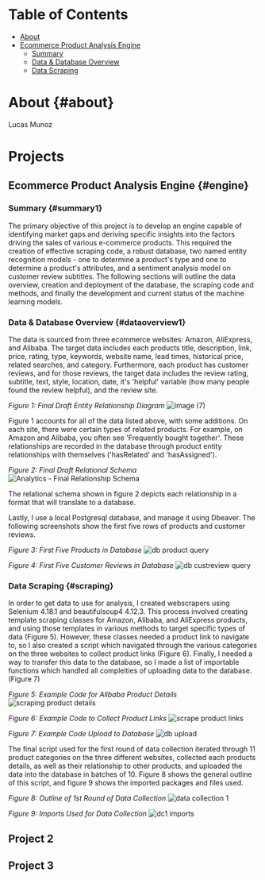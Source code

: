 # Table of Contents
- [About](#about)
- [Ecommerce Product Analysis Engine](#engine)
  - [Summary](#summary1)
  - [Data & Database Overview](#dataoverview1)
  - [Data Scraping](#scraping)
# About {#about}
Lucas Munoz 

# Projects 

## Ecommerce Product Analysis Engine {#engine}
### Summary {#summary1}
  The primary objective of this project is to develop an engine capable of identifying market gaps and deriving specific insights into the factors driving the sales of various e-commerce products. This required the creation of effective scraping code, a robust database, two named entity recognition models - one to determine a product's type and one to determine a product's attributes, and a sentiment analysis model on customer review subtitles. The following sections will outline the data overview, creation and deployment of the database, the scraping code and methods, and finally the development and current status of the machine learning models. 

### Data & Database Overview {#dataoverview1}
  The data is sourced from three ecommerce websites: Amazon, AliExpress, and Alibaba. The target data includes each products title, description, link, price, rating, type, keywords, website name, lead times, historical price, related searches, and category. Furthermore, each product has customer reviews, and for those reviews, the target data includes the review rating, subtitle, text, style, location, date, it's 'helpful' variable (how many people found the review helpful), and the review site. 

_Figure 1: Final Draft Entity Relationship Diagram_
![image (7)](https://github.com/lucas-munoz1/lucas-munoz1.github.io/assets/170210558/8a86e5bb-2641-41d9-9eb0-85386072ddfb)

Figure 1 accounts for all of the data listed above, with some additions. On each site, there were certain types of related products. For example, on Amazon and Alibaba, you often see 'Frequently bought together'. These relationships are recorded in the database through product entity relationships with themselves ('hasRelated' and 'hasAssigned'). 

_Figure 2: Final Draft Relational Schema_
![Analytics - Final Relationship Schema](https://github.com/lucas-munoz1/lucas-munoz1.github.io/assets/170210558/32a25523-1e6f-4932-9198-0791c90ad6b9)

The relational schema shown in figure 2 depicts each relationship in a format that will translate to a database. 

Lastly, I use a local Postgresql database, and manage it using Dbeaver. The following screenshots show the first five rows of products and customer reviews. 

_Figure 3: First Five Products in Database_
![db product query](https://github.com/lucas-munoz1/lucas-munoz1.github.io/assets/170210558/5f162dee-513e-4797-87ba-3cda8781cfcd)

_Figure 4: First Five Customer Reviews in Database_
![db custreview query](https://github.com/lucas-munoz1/lucas-munoz1.github.io/assets/170210558/ff57822b-33b4-40d0-ae81-f3298f0fb1f1)

### Data Scraping {#scraping}
  In order to get data to use for analysis, I created webscrapers using Selenium 4.18.1 and beautifulsoup4 4.12.3. This process involved creating template scraping classes for Amazon, Alibaba, and AliExpress products, and using those templates in various methods to target specific types of data (Figure 5). However, these classes needed a product link to navigate to, so I also created a script which navigated through the various categories on the three websites to collect product links (Figure 6). Finally, I needed a way to transfer this data to the database, so I made a list of importable functions which handled all compleities of uploading data to the database. (Figure 7)

_Figure 5: Example Code for Alibaba Product Details_
![scraping product details](https://github.com/lucas-munoz1/lucas-munoz1.github.io/assets/170210558/5ed2625e-8c4b-4b5e-9424-a3672810a86c)

_Figure 6: Example Code to Collect Product Links_
![scrape product links](https://github.com/lucas-munoz1/lucas-munoz1.github.io/assets/170210558/a032f874-97f8-46bc-89e1-9d0b379dae28)

_Figure 7: Example Code Upload to Database_
![db upload](https://github.com/lucas-munoz1/lucas-munoz1.github.io/assets/170210558/c6b5229a-52fd-466f-a3b8-1cdb8fd6ab82)

The final script used for the first round of data collection iterated through 11 product categories on the three different websites, collected each products details, as well as their relationship to other products, and uploaded the data into the database in batches of 10. Figure 8 shows the general outline of this script, and figure 9 shows the imported packages and files used. 

_Figure 8: Outline of 1st Round of Data Collection_
![data collection 1](https://github.com/lucas-munoz1/lucas-munoz1.github.io/assets/170210558/5155ef07-33ec-41e1-bdc1-c14f4805dc31)

_Figure 9: Imports Used for Data Collection_
![dc1 imports](https://github.com/lucas-munoz1/lucas-munoz1.github.io/assets/170210558/eb1fd0dd-c99a-4c07-93e1-8e543375b513)

## Project 2

## Project 3
